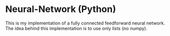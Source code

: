 # Neural-Network (Python)
This is my implementation of a fully connected feedforward neural network.
The idea behind this implementation is to use only lists (no numpy).



